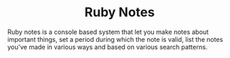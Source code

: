 <center><h1>Ruby Notes</h1></center>

Ruby notes is a console based system that let you make notes about important things, set a period during which the note is valid, list the notes you've made in various ways and based on various search patterns.

